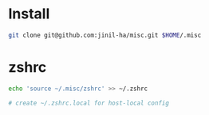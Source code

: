 # Install
```sh
git clone git@github.com:jinil-ha/misc.git $HOME/.misc
```

# zshrc
```sh
echo 'source ~/.misc/zshrc' >> ~/.zshrc

# create ~/.zshrc.local for host-local config
```

